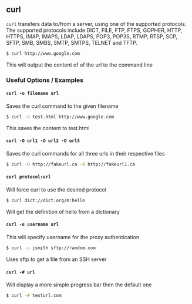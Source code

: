 ---
---
curl
-------
`curl` transfers data to/from a server, using one of the supported protocols. The supported protocols include DICT, FILE, FTP, FTPS, GOPHER, HTTP, HTTPS, IMAP, IMAPS, LDAP, LDAPS, POP3, POP3S, RTMP, RTSP, SCP, SFTP, SMB, SMBS, SMTP, SMTPS, TELNET and TFTP.
<!-- one line explanation would go here -->

<!-- minimal example -->
~~~ bash
$ curl http://www.google.com
~~~
This will output the content of of the url to the command line

<!--more-->

### Useful Options / Examples

#### `curl -o filename url`

Saves the curl command to the given filename

~~~ bash
$ curl -o test.html http://www.google.com
~~~
This saves the content to test.html


#### `curl -O url1 -O url2 -O url3`

Saves the curl commands for all three urls in their respective files

~~~ bash
$ curl -O http://fakeurl.ca -O http://fakeurl1.ca
~~~

#### `curl protocol:url`

Will force curl to use the desired protocol

~~~bash
$ curl dict://dict.org/m:hello
~~~

Will get the definition of hello from a dictionary

#### `curl -u username url`

This will specify username for the proxy authentication

~~~bash
$ curl -u jsmith sftp://random.com
~~~

Uses sftp to get a file from an SSH server

#### `curl -# url`

Will display a more simple progress bar then the default one

~~~bash
$ curl -# testurl.com
~~~


